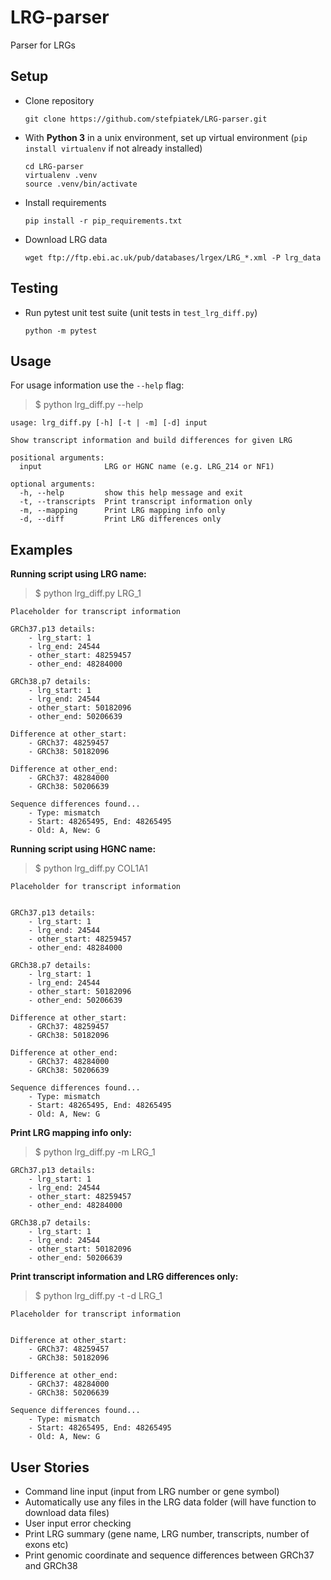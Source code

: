 # LRG-parser
Parser for LRGs 

## Setup

- Clone repository 

      git clone https://github.com/stefpiatek/LRG-parser.git

- With **Python 3** in a unix environment, set up virtual environment (`pip install virtualenv`
 if not already installed)
    
      cd LRG-parser
      virtualenv .venv
      source .venv/bin/activate
 
- Install requirements

      pip install -r pip_requirements.txt

- Download LRG data

      wget ftp://ftp.ebi.ac.uk/pub/databases/lrgex/LRG_*.xml -P lrg_data

## Testing

- Run pytest unit test suite (unit tests in `test_lrg_diff.py`)

      python -m pytest

## Usage

For usage information use the `--help` flag:

> $ python lrg_diff.py --help

    usage: lrg_diff.py [-h] [-t | -m] [-d] input

    Show transcript information and build differences for given LRG

    positional arguments:
      input              LRG or HGNC name (e.g. LRG_214 or NF1)

    optional arguments:
      -h, --help         show this help message and exit
      -t, --transcripts  Print transcript information only
      -m, --mapping      Print LRG mapping info only
      -d, --diff         Print LRG differences only

## Examples

**Running script using LRG name:**

> $ python lrg_diff.py LRG_1

    Placeholder for transcript information

    GRCh37.p13 details:
	    - lrg_start: 1
	    - lrg_end: 24544
	    - other_start: 48259457
	    - other_end: 48284000

    GRCh38.p7 details:
	    - lrg_start: 1
	    - lrg_end: 24544
	    - other_start: 50182096
	    - other_end: 50206639

    Difference at other_start:
	    - GRCh37: 48259457
	    - GRCh38: 50182096

    Difference at other_end:
	    - GRCh37: 48284000
	    - GRCh38: 50206639

    Sequence differences found...
	    - Type: mismatch
	    - Start: 48265495, End: 48265495
	    - Old: A, New: G

**Running script using HGNC name:**

> $ python lrg_diff.py COL1A1

    Placeholder for transcript information


    GRCh37.p13 details:
	    - lrg_start: 1
	    - lrg_end: 24544
	    - other_start: 48259457
	    - other_end: 48284000

    GRCh38.p7 details:
	    - lrg_start: 1
	    - lrg_end: 24544
	    - other_start: 50182096
	    - other_end: 50206639

    Difference at other_start:
	    - GRCh37: 48259457
	    - GRCh38: 50182096

    Difference at other_end:
	    - GRCh37: 48284000
	    - GRCh38: 50206639

    Sequence differences found...
	    - Type: mismatch
	    - Start: 48265495, End: 48265495
	    - Old: A, New: G

**Print LRG mapping info only:**

> $ python lrg_diff.py -m LRG_1

    GRCh37.p13 details:
	    - lrg_start: 1
	    - lrg_end: 24544
	    - other_start: 48259457
	    - other_end: 48284000

    GRCh38.p7 details:
	    - lrg_start: 1
	    - lrg_end: 24544
	    - other_start: 50182096
	    - other_end: 50206639

**Print transcript information and LRG differences only:**

> $ python lrg_diff.py -t -d LRG_1

    Placeholder for transcript information


    Difference at other_start:
	    - GRCh37: 48259457
	    - GRCh38: 50182096

    Difference at other_end:
	    - GRCh37: 48284000
	    - GRCh38: 50206639

    Sequence differences found...
	    - Type: mismatch
	    - Start: 48265495, End: 48265495
	    - Old: A, New: G


## User Stories

- Command line input (input from LRG number or gene symbol)
- Automatically use any files in the LRG data folder (will have function to download data files)
- User input error checking
- Print LRG summary (gene name, LRG number, transcripts, number of exons etc)
- Print genomic coordinate and sequence differences between GRCh37 and GRCh38


